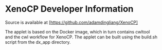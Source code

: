 # XenoCP Developer Information

Source is available at [https://github.com/adamdingliang/XenoCP]

The applet is based on the Docker image, which in turn contains cwltool and the cwl
workflow for XenoCP. The applet can be built using the build.sh script from the
dx_app directory.